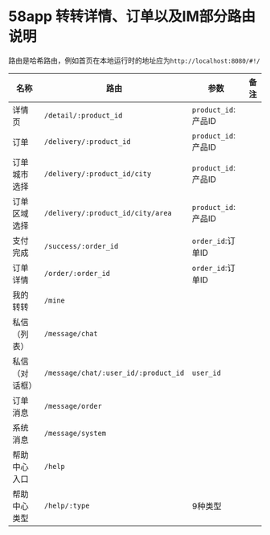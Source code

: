 58app 转转详情、订单以及IM部分路由说明
================


路由是哈希路由，例如首页在本地运行时的地址应为`http://localhost:8080/#!/`

名称          | 路由                               | 参数                 | 备注
-------------|------------------------------------|---------------------|----------------
详情页        |`/detail/:product_id`               | `product_id`:产品ID    |
订单         |`/delivery/:product_id`             | `product_id`:产品ID     |
订单城市选择  |`/delivery/:product_id/city`       | `product_id`:产品ID     |
订单区域选择  |`/delivery/:product_id/city/area`  | `product_id`:产品ID     |
支付完成      |`/success/:order_id`                | `order_id`:订单ID      |
订单详情      |`/order/:order_id`                  | `order_id`:订单ID      |
我的转转      |`/mine`                             |       |
私信（列表）   |`/message/chat`                     |                     |
私信（对话框） |`/message/chat/:user_id/:product_id`            | `user_id`
订单消息      |`/message/order`                    |                      |
系统消息      |`/message/system`                   |                      |
帮助中心入口  |`/help`                             |                      |
帮助中心类型  |`/help/:type`                       |         9种类型      |


